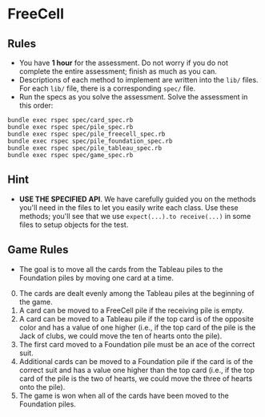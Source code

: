 # FreeCell

## Rules

* You have **1 hour** for the assessment. Do not worry if you do not
  complete the entire assessment; finish as much as you can.
* Descriptions of each method to implement are written into the `lib/`
  files. For each `lib/` file, there is a corresponding `spec/` file.
* Run the specs as you solve the assessment. Solve the assessment in
  this order:

```
bundle exec rspec spec/card_spec.rb
bundle exec rspec spec/pile_spec.rb
bundle exec rspec spec/pile_freecell_spec.rb
bundle exec rspec spec/pile_foundation_spec.rb
bundle exec rspec spec/pile_tableau_spec.rb
bundle exec rspec spec/game_spec.rb
```

## Hint

* **USE THE SPECIFIED API**. We have carefully guided you on the methods you'll
  need in the files to let you easily write each class. Use these methods;
  you'll see that we use `expect(...).to receive(...)` in some files to setup
  objects for the test.

## Game Rules

* The goal is to move all the cards from the Tableau piles to the Foundation
  piles by moving one card at a time.

0. The cards are dealt evenly among the Tableau piles at the beginning of the
   game.
1. A card can be moved to a FreeCell pile if the receiving pile is empty.
2. A card can be moved to a Tableau pile if the top card is of the opposite
   color and has a value of one higher (i.e., if the top card of the pile is the
   Jack of clubs, we could move the ten of hearts onto the pile).
3. The first card moved to a Foundation pile must be an ace of the correct suit.
4. Additional cards can be moved to a Foundation pile if the card is of the
   correct suit and has a value one higher than the top card (i.e., if the top
   card of the pile is the two of hearts, we could move the three of hearts onto
   the pile).
5. The game is won when all of the cards have been moved to the Foundation
   piles.

